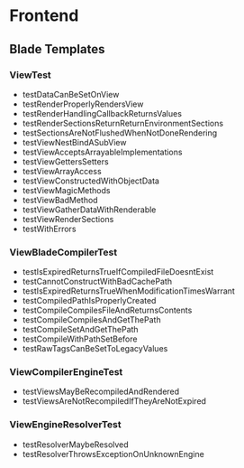 # Frontend

## Blade Templates

### ViewTest

- testDataCanBeSetOnView
- testRenderProperlyRendersView
- testRenderHandlingCallbackReturnsValues
- testRenderSectionsReturnReturnEnvironmentSections
- testSectionsAreNotFlushedWhenNotDoneRendering
- testViewNestBindASubView
- testViewAcceptsArrayableImplementations
- testViewGettersSetters
- testViewArrayAccess
- testViewConstructedWithObjectData
- testViewMagicMethods
- testViewBadMethod
- testViewGatherDataWithRenderable
- testViewRenderSections
- testWithErrors

### ViewBladeCompilerTest

- testIsExpiredReturnsTrueIfCompiledFileDoesntExist
- testCannotConstructWithBadCachePath
- testIsExpiredReturnsTrueWhenModificationTimesWarrant
- testCompiledPathIsProperlyCreated
- testCompileCompilesFileAndReturnsContents
- testCompileCompilesAndGetThePath
- testCompileSetAndGetThePath
- testCompileWithPathSetBefore
- testRawTagsCanBeSetToLegacyValues

### ViewCompilerEngineTest

- testViewsMayBeRecompiledAndRendered
- testViewsAreNotRecompiledIfTheyAreNotExpired

### ViewEngineResolverTest

- testResolverMaybeResolved
- testResolverThrowsExceptionOnUnknownEngine
